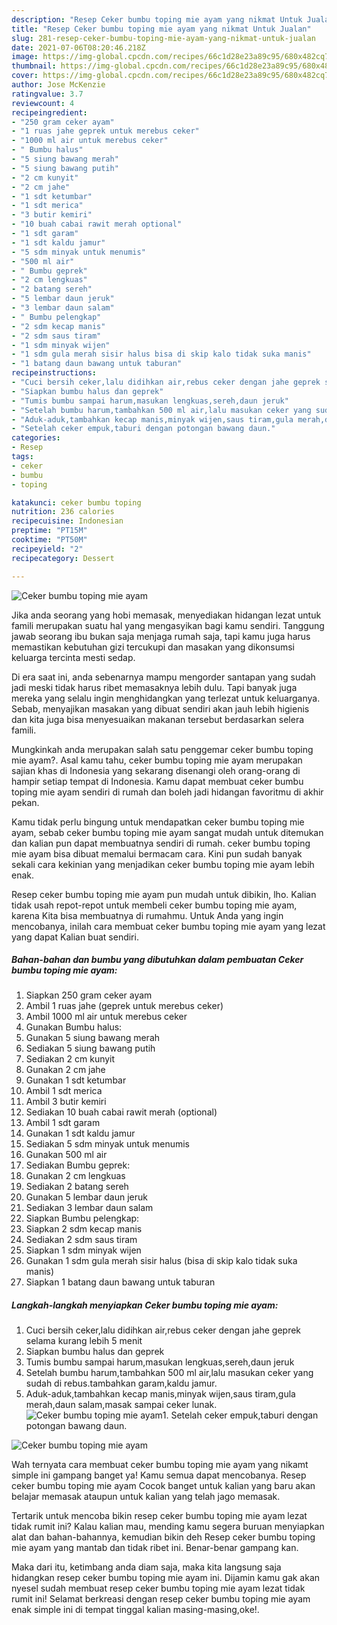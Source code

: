 ```yaml
---
description: "Resep Ceker bumbu toping mie ayam yang nikmat Untuk Jualan"
title: "Resep Ceker bumbu toping mie ayam yang nikmat Untuk Jualan"
slug: 281-resep-ceker-bumbu-toping-mie-ayam-yang-nikmat-untuk-jualan
date: 2021-07-06T08:20:46.218Z
image: https://img-global.cpcdn.com/recipes/66c1d28e23a89c95/680x482cq70/ceker-bumbu-toping-mie-ayam-foto-resep-utama.jpg
thumbnail: https://img-global.cpcdn.com/recipes/66c1d28e23a89c95/680x482cq70/ceker-bumbu-toping-mie-ayam-foto-resep-utama.jpg
cover: https://img-global.cpcdn.com/recipes/66c1d28e23a89c95/680x482cq70/ceker-bumbu-toping-mie-ayam-foto-resep-utama.jpg
author: Jose McKenzie
ratingvalue: 3.7
reviewcount: 4
recipeingredient:
- "250 gram ceker ayam"
- "1 ruas jahe geprek untuk merebus ceker"
- "1000 ml air untuk merebus ceker"
- " Bumbu halus"
- "5 siung bawang merah"
- "5 siung bawang putih"
- "2 cm kunyit"
- "2 cm jahe"
- "1 sdt ketumbar"
- "1 sdt merica"
- "3 butir kemiri"
- "10 buah cabai rawit merah optional"
- "1 sdt garam"
- "1 sdt kaldu jamur"
- "5 sdm minyak untuk menumis"
- "500 ml air"
- " Bumbu geprek"
- "2 cm lengkuas"
- "2 batang sereh"
- "5 lembar daun jeruk"
- "3 lembar daun salam"
- " Bumbu pelengkap"
- "2 sdm kecap manis"
- "2 sdm saus tiram"
- "1 sdm minyak wijen"
- "1 sdm gula merah sisir halus bisa di skip kalo tidak suka manis"
- "1 batang daun bawang untuk taburan"
recipeinstructions:
- "Cuci bersih ceker,lalu didihkan air,rebus ceker dengan jahe geprek selama kurang lebih 5 menit"
- "Siapkan bumbu halus dan geprek"
- "Tumis bumbu sampai harum,masukan lengkuas,sereh,daun jeruk"
- "Setelah bumbu harum,tambahkan 500 ml air,lalu masukan ceker yang sudah di rebus.tambahkan garam,kaldu jamur."
- "Aduk-aduk,tambahkan kecap manis,minyak wijen,saus tiram,gula merah,daun salam,masak sampai ceker lunak."
- "Setelah ceker empuk,taburi dengan potongan bawang daun."
categories:
- Resep
tags:
- ceker
- bumbu
- toping

katakunci: ceker bumbu toping 
nutrition: 236 calories
recipecuisine: Indonesian
preptime: "PT15M"
cooktime: "PT50M"
recipeyield: "2"
recipecategory: Dessert

---
```



![Ceker bumbu toping mie ayam](https://img-global.cpcdn.com/recipes/66c1d28e23a89c95/680x482cq70/ceker-bumbu-toping-mie-ayam-foto-resep-utama.jpg)

Jika anda seorang yang hobi memasak, menyediakan hidangan lezat untuk famili merupakan suatu hal yang mengasyikan bagi kamu sendiri. Tanggung jawab seorang ibu bukan saja menjaga rumah saja, tapi kamu juga harus memastikan kebutuhan gizi tercukupi dan masakan yang dikonsumsi keluarga tercinta mesti sedap.

Di era  saat ini, anda sebenarnya mampu mengorder santapan yang sudah jadi meski tidak harus ribet memasaknya lebih dulu. Tapi banyak juga mereka yang selalu ingin menghidangkan yang terlezat untuk keluarganya. Sebab, menyajikan masakan yang dibuat sendiri akan jauh lebih higienis dan kita juga bisa menyesuaikan makanan tersebut berdasarkan selera famili. 



Mungkinkah anda merupakan salah satu penggemar ceker bumbu toping mie ayam?. Asal kamu tahu, ceker bumbu toping mie ayam merupakan sajian khas di Indonesia yang sekarang disenangi oleh orang-orang di hampir setiap tempat di Indonesia. Kamu dapat membuat ceker bumbu toping mie ayam sendiri di rumah dan boleh jadi hidangan favoritmu di akhir pekan.

Kamu tidak perlu bingung untuk mendapatkan ceker bumbu toping mie ayam, sebab ceker bumbu toping mie ayam sangat mudah untuk ditemukan dan kalian pun dapat membuatnya sendiri di rumah. ceker bumbu toping mie ayam bisa dibuat memalui bermacam cara. Kini pun sudah banyak sekali cara kekinian yang menjadikan ceker bumbu toping mie ayam lebih enak.

Resep ceker bumbu toping mie ayam pun mudah untuk dibikin, lho. Kalian tidak usah repot-repot untuk membeli ceker bumbu toping mie ayam, karena Kita bisa membuatnya di rumahmu. Untuk Anda yang ingin mencobanya, inilah cara membuat ceker bumbu toping mie ayam yang lezat yang dapat Kalian buat sendiri.

<!--inarticleads1-->

##### Bahan-bahan dan bumbu yang dibutuhkan dalam pembuatan Ceker bumbu toping mie ayam:

1. Siapkan 250 gram ceker ayam
1. Ambil 1 ruas jahe (geprek untuk merebus ceker)
1. Ambil 1000 ml air untuk merebus ceker
1. Gunakan  Bumbu halus:
1. Gunakan 5 siung bawang merah
1. Sediakan 5 siung bawang putih
1. Sediakan 2 cm kunyit
1. Gunakan 2 cm jahe
1. Gunakan 1 sdt ketumbar
1. Ambil 1 sdt merica
1. Ambil 3 butir kemiri
1. Sediakan 10 buah cabai rawit merah (optional)
1. Ambil 1 sdt garam
1. Gunakan 1 sdt kaldu jamur
1. Sediakan 5 sdm minyak untuk menumis
1. Gunakan 500 ml air
1. Sediakan  Bumbu geprek:
1. Gunakan 2 cm lengkuas
1. Sediakan 2 batang sereh
1. Gunakan 5 lembar daun jeruk
1. Sediakan 3 lembar daun salam
1. Siapkan  Bumbu pelengkap:
1. Siapkan 2 sdm kecap manis
1. Sediakan 2 sdm saus tiram
1. Siapkan 1 sdm minyak wijen
1. Gunakan 1 sdm gula merah sisir halus (bisa di skip kalo tidak suka manis)
1. Siapkan 1 batang daun bawang untuk taburan




<!--inarticleads2-->

##### Langkah-langkah menyiapkan Ceker bumbu toping mie ayam:

1. Cuci bersih ceker,lalu didihkan air,rebus ceker dengan jahe geprek selama kurang lebih 5 menit
1. Siapkan bumbu halus dan geprek
1. Tumis bumbu sampai harum,masukan lengkuas,sereh,daun jeruk
1. Setelah bumbu harum,tambahkan 500 ml air,lalu masukan ceker yang sudah di rebus.tambahkan garam,kaldu jamur.
1. Aduk-aduk,tambahkan kecap manis,minyak wijen,saus tiram,gula merah,daun salam,masak sampai ceker lunak.
<img src="//assets-global.cpcdn.com/assets/icons/button_play-2c75c40dde080a61004c1f40b05d8f140eaff45d7e9e6481dc71c63d2e7c4909.png" alt="Ceker bumbu toping mie ayam">1. Setelah ceker empuk,taburi dengan potongan bawang daun.
<img src="//assets-global.cpcdn.com/assets/icons/button_play-2c75c40dde080a61004c1f40b05d8f140eaff45d7e9e6481dc71c63d2e7c4909.png" alt="Ceker bumbu toping mie ayam">



Wah ternyata cara membuat ceker bumbu toping mie ayam yang nikamt simple ini gampang banget ya! Kamu semua dapat mencobanya. Resep ceker bumbu toping mie ayam Cocok banget untuk kalian yang baru akan belajar memasak ataupun untuk kalian yang telah jago memasak.

Tertarik untuk mencoba bikin resep ceker bumbu toping mie ayam lezat tidak rumit ini? Kalau kalian mau, mending kamu segera buruan menyiapkan alat dan bahan-bahannya, kemudian bikin deh Resep ceker bumbu toping mie ayam yang mantab dan tidak ribet ini. Benar-benar gampang kan. 

Maka dari itu, ketimbang anda diam saja, maka kita langsung saja hidangkan resep ceker bumbu toping mie ayam ini. Dijamin kamu gak akan nyesel sudah membuat resep ceker bumbu toping mie ayam lezat tidak rumit ini! Selamat berkreasi dengan resep ceker bumbu toping mie ayam enak simple ini di tempat tinggal kalian masing-masing,oke!.

